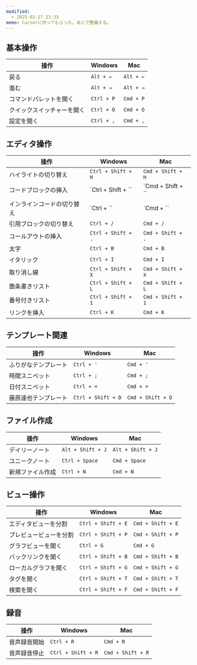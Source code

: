 ```yaml
---
modified:
  - 2025-03-27 23:33
memo: Cursorに作ってもらった。あとで整備する。
---
```


## 基本操作
| 操作            | Windows            | Mac               |
| ------------- | ------------------ | ----------------- |
| 戻る            | `Alt + ←`          | `Alt + ←`         |
| 進む            | `Alt + →`          | `Alt + →`         |
| コマンドパレットを開く   | `Ctrl + P`         | `Cmd + P`         |
| クイックスイッチャーを開く | `Ctrl + O`         | `Cmd + O`         |
| 設定を開く         | `Ctrl + ,`         | `Cmd + ,`         |

## エディタ操作
| 操作 | Windows | Mac |
|------|---------|-----|
| ハイライトの切り替え | `Ctrl + Shift + H` | `Cmd + Shift + H` |
| コードブロックの挿入 | `Ctrl + Shift + `` | `Cmd + Shift + `` |
| インラインコードの切り替え | `Ctrl + `` | `Cmd + `` |
| 引用ブロックの切り替え | `Ctrl + /` | `Cmd + /` |
| コールアウトの挿入 | `Ctrl + Shift + .` | `Cmd + Shift + .` |
| 太字 | `Ctrl + B` | `Cmd + B` |
| イタリック | `Ctrl + I` | `Cmd + I` |
| 取り消し線 | `Ctrl + Shift + X` | `Cmd + Shift + X` |
| 箇条書きリスト | `Ctrl + Shift + L` | `Cmd + Shift + L` |
| 番号付きリスト | `Ctrl + Shift + 1` | `Cmd + Shift + 1` |
| リンクを挿入 | `Ctrl + K` | `Cmd + K` |

## テンプレート関連
| 操作 | Windows | Mac |
|------|---------|-----|
| ふりがなテンプレート | `Ctrl + '` | `Cmd + '` |
| 時間スニペット | `Ctrl + ;` | `Cmd + ;` |
| 日付スニペット | `Ctrl + =` | `Cmd + =` |
| 藤原達也テンプレート | `Ctrl + Shift + D` | `Cmd + Shift + D` |

## ファイル作成
| 操作 | Windows | Mac |
|------|---------|-----|
| デイリーノート | `Alt + Shift + J` | `Alt + Shift + J` |
| ユニークノート | `Ctrl + Space` | `Cmd + Space` |
| 新規ファイル作成 | `Ctrl + N` | `Cmd + N` |

## ビュー操作
| 操作 | Windows | Mac |
|------|---------|-----|
| エディタビューを分割 | `Ctrl + Shift + E` | `Cmd + Shift + E` |
| プレビュービューを分割 | `Ctrl + Shift + P` | `Cmd + Shift + P` |
| グラフビューを開く | `Ctrl + G` | `Cmd + G` |
| バックリンクを開く | `Ctrl + Shift + B` | `Cmd + Shift + B` |
| ローカルグラフを開く | `Ctrl + Shift + G` | `Cmd + Shift + G` |
| タグを開く | `Ctrl + Shift + T` | `Cmd + Shift + T` |
| 検索を開く | `Ctrl + Shift + F` | `Cmd + Shift + F` |

## 録音
| 操作            | Windows            | Mac               |
| ------------- | ------------------ | ----------------- |
| 音声録音開始        | `Ctrl + R`         | `Cmd + R`         |
| 音声録音停止        | `Ctrl + Shift + R` | `Cmd + Shift + R` |
